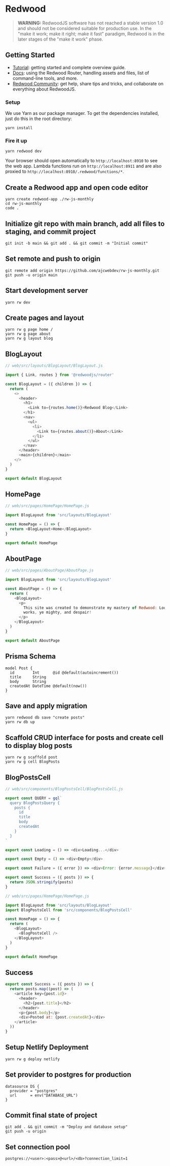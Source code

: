# Redwood

> **WARNING:** RedwoodJS software has not reached a stable version 1.0 and should not be considered suitable for production use. In the "make it work; make it right; make it fast" paradigm, Redwood is in the later stages of the "make it work" phase.

## Getting Started
- [Tutorial](https://redwoodjs.com/tutorial/welcome-to-redwood): getting started and complete overview guide.
- [Docs](https://redwoodjs.com/docs/introduction): using the Redwood Router, handling assets and files, list of command-line tools, and more.
- [Redwood Community](https://community.redwoodjs.com): get help, share tips and tricks, and collaborate on everything about RedwoodJS.

### Setup

We use Yarn as our package manager. To get the dependencies installed, just do this in the root directory:

```terminal
yarn install
```

### Fire it up

```terminal
yarn redwood dev
```

Your browser should open automatically to `http://localhost:8910` to see the web app. Lambda functions run on `http://localhost:8911` and are also proxied to `http://localhost:8910/.redwood/functions/*`.

## Create a Redwood app and open code editor

```
yarn create redwood-app ./rw-js-monthly
cd rw-js-monthly
code .
```

## Initialize git repo with main branch, add all files to staging, and commit project

```
git init -b main && git add . && git commit -m "Initial commit"
```

## Set remote and push to origin

```
git remote add origin https://github.com/ajcwebdev/rw-js-monthly.git
git push -u origin main
```

## Start development server

```
yarn rw dev
```

## Create pages and layout

```
yarn rw g page home /
yarn rw g page about
yarn rw g layout blog
```

## BlogLayout

```js
// web/src/layouts/BlogLayout/BlogLayout.js

import { Link, routes } from '@redwoodjs/router'

const BlogLayout = ({ children }) => {
  return (
    <>
      <header>
        <h1>
          <Link to={routes.home()}>Redwood Blog</Link>
        </h1>
        <nav>
          <ul>
            <li>
              <Link to={routes.about()}>About</Link>
            </li>
          </ul>
        </nav>
      </header>
      <main>{children}</main>
    </>
  )
}

export default BlogLayout
```

## HomePage

```js
// web/src/pages/HomePage/HomePage.js

import BlogLayout from 'src/layouts/BlogLayout'

const HomePage = () => {
  return <BlogLayout>Home</BlogLayout>
}

export default HomePage
```

## AboutPage

```js
// web/src/pages/AboutPage/AboutPage.js

import BlogLayout from 'src/layouts/BlogLayout'

const AboutPage = () => {
  return (
    <BlogLayout>
      <p>
        This site was created to demonstrate my mastery of Redwood: Look on my
        works, ye mighty, and despair!
      </p>
    </BlogLayout>
  )
}

export default AboutPage
```

## Prisma Schema

```prisma
model Post {
  id        Int      @id @default(autoincrement())
  title     String
  body      String
  createdAt DateTime @default(now())
}
```

## Save and apply migration

```
yarn redwood db save "create posts"
yarn rw db up
```

## Scaffold CRUD interface for posts and create cell to display blog posts

```
yarn rw g scaffold post
yarn rw g cell BlogPosts
```

## BlogPostsCell

```js
// web/src/components/BlogPostsCell/BlogPostsCell.js

export const QUERY = gql`
  query BlogPostsQuery {
    posts {
      id
      title
      body
      createdAt
    }
  }
`

export const Loading = () => <div>Loading...</div>

export const Empty = () => <div>Empty</div>

export const Failure = ({ error }) => <div>Error: {error.message}</div>

export const Success = ({ posts }) => {
  return JSON.stringify(posts)
}
```

```js
// web/src/pages/HomePage/HomePage.js

import BlogLayout from 'src/layouts/BlogLayout'
import BlogPostsCell from 'src/components/BlogPostsCell'

const HomePage = () => {
  return (
    <BlogLayout>
      <BlogPostsCell />
    </BlogLayout>
  )
}

export default HomePage
```

## Success

```js
export const Success = ({ posts }) => {
  return posts.map((post) => (
    <article key={post.id}>
      <header>
        <h2>{post.title}</h2>
      </header>
      <p>{post.body}</p>
      <div>Posted at: {post.createdAt}</div>
    </article>
  ))
}
```

## Setup Netlify Deployment

```
yarn rw g deploy netlify
```

## Set provider to postgres for production

```
datasource DS {
  provider = "postgres"
  url      = env("DATABASE_URL")
}
```

## Commit final state of project

```
git add . && git commit -m "Deploy and database setup"
git push -u origin
```

## Set connection pool

```
postgres://<user>:<pass>@<url>/<db>?connection_limit=1
```
